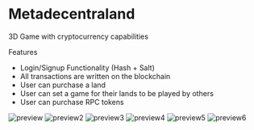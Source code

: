# Metadecentraland
3D Game with cryptocurrency capabilities

Features
- Login/Signup Functionality (Hash + Salt)
- All transactions are written on the blockchain
- User can purchase a land
- User can set a game for their lands to be played by others
- User can purchase RPC tokens

![preview](https://user-images.githubusercontent.com/61472807/183485912-c7226ff8-156e-4921-8cdf-08aefa7df2d8.png)
![preview2](https://user-images.githubusercontent.com/61472807/183485922-c6b3fd97-d771-4685-994f-6b2d5bfe7d6e.png)
![preview3](https://user-images.githubusercontent.com/61472807/183485930-60921d14-e309-47be-95b3-bd414176bd7a.png)
![preview4](https://user-images.githubusercontent.com/61472807/183485934-ae881d0a-6cbf-453a-9ab0-cc31c2eee1e9.png)
![preview5](https://user-images.githubusercontent.com/61472807/183485942-642bcdd9-2e45-4f5e-9e7a-667936b6efab.png)
![preview6](https://user-images.githubusercontent.com/61472807/183485897-0e4d6383-741e-4890-806b-58d7043e1267.png)

